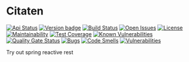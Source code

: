 # Citaten

[![Api Status](https://img.shields.io/badge/dynamic/json?color=4c1&label=api&query=%24.status&url=https%3A%2F%2Fcitaten.odee.net%2Factuator%2F/health)](https://citaten.odee.net/)
[![Version badge](https://img.shields.io/endpoint?url=https%3A%2F%2Fbadge.odee.net%2Fgithub%2Factuator%2Fbhuism%2Fcitaten%2Fmaster%3Flabel%3Dlatest%26actuator_url%3Dhttps%3A%2F%2Fcitaten.odee.net%2Factuator%2Finfo)](https://citaten.odee.net)
[![Build Status](https://travis-ci.com/bhuism/citaten.svg?branch=master)](https://travis-ci.com/bhuism/citaten)
[![Open Issues](https://img.shields.io/github/issues/bhuism/citaten.svg)](https://github.com/bhuism/citaten/issues)
[![License](https://img.shields.io/github/license/bhuism/citaten.svg?color=4c1)](https://github.com/bhuism/citaten/blob/master/LICENSE)
[![Maintainability](https://api.codeclimate.com/v1/badges/4ca0cb384033ee57296f/maintainability)](https://codeclimate.com/github/bhuism/citaten/maintainability)
[![Test Coverage](https://api.codeclimate.com/v1/badges/4ca0cb384033ee57296f/test_coverage)](https://codeclimate.com/github/bhuism/citaten/test_coverage)
[![Known Vulnerabilities](https://snyk.io/test/github/bhuism/citaten/badge.svg)](https://snyk.io/test/github/bhuism/citaten)
[![Quality Gate Status](https://sonarcloud.io/api/project_badges/measure?project=bhuism_citaten&metric=alert_status)](https://sonarcloud.io/dashboard?id=bhuism_citaten)
[![Bugs](https://sonarcloud.io/api/project_badges/measure?project=bhuism_citaten&metric=bugs)](https://sonarcloud.io/dashboard?id=bhuism_citaten)
[![Code Smells](https://sonarcloud.io/api/project_badges/measure?project=bhuism_citaten&metric=code_smells)](https://sonarcloud.io/dashboard?id=bhuism_citaten)
[![Vulnerabilities](https://sonarcloud.io/api/project_badges/measure?project=bhuism_citaten&metric=vulnerabilities)](https://sonarcloud.io/dashboard?id=bhuism_citaten)

Try out spring reactive rest
